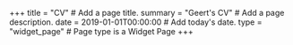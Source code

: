 +++
title = "CV"  # Add a page title.
summary = "Geert's CV"  # Add a page description.
date = 2019-01-01T00:00:00  # Add today's date.
type = "widget_page"  # Page type is a Widget Page
+++